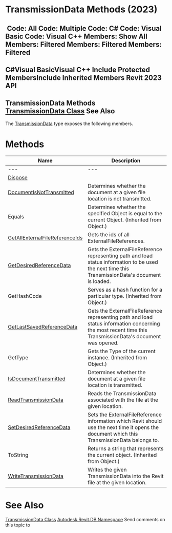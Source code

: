 # TransmissionData Methods (2023)

﻿
 Code: All Code: Multiple Code: C# Code: Visual Basic Code: Visual C++  Members: Show All Members: Filtered Members: Filtered Members: Filtered   
---  
C#Visual BasicVisual C++
Include Protected MembersInclude Inherited Members
Revit 2023 API  
---  
TransmissionData Methods  
[TransmissionData Class](d78d1e9c-1cee-1336-88d5-b605dacd077d.md "TransmissionData Class") See Also  
---  
The [TransmissionData](d78d1e9c-1cee-1336-88d5-b605dacd077d.md "TransmissionData Class") type exposes the following members.
# Methods
| Name | Description |
| --- | --- |
| --- | --- | --- |
| [Dispose](13b9f9f6-0628-e4fa-04db-1da44408c910.md "Dispose Method") |
| [DocumentIsNotTransmitted](b64eb87e-2c2a-2510-ae8b-a3046e5ecf40.md "DocumentIsNotTransmitted Method") | Determines whether the document at a given file location is not transmitted. |
| Equals | Determines whether the specified Object is equal to the current Object. (Inherited from Object.) |
| [GetAllExternalFileReferenceIds](7df7afd5-8c73-30d9-0f01-0690a3861d1f.md "GetAllExternalFileReferenceIds Method") | Gets the ids of all ExternalFileReferences. |
| [GetDesiredReferenceData](c27ef733-3960-9710-64e9-aa42b01657dc.md "GetDesiredReferenceData Method") | Gets the ExternalFileReference representing path and load status information to be used the next time this TransmissionData's document is loaded. |
| GetHashCode | Serves as a hash function for a particular type.  (Inherited from Object.) |
| [GetLastSavedReferenceData](d5e70e0b-69f2-fcb4-0d91-4b184930b68d.md "GetLastSavedReferenceData Method") | Gets the ExternalFileReference representing path and load status information concerning the most recent time this TransmissionData's document was opened. |
| GetType | Gets the Type of the current instance. (Inherited from Object.) |
| [IsDocumentTransmitted](3f9fd4b7-147e-a342-e257-394c0ea41de8.md "IsDocumentTransmitted Method") | Determines whether the document at a given file location is transmitted. |
| [ReadTransmissionData](5158f72e-6f8d-fa45-c7f6-349a86067b8e.md "ReadTransmissionData Method") | Reads the TransmissionData associated with the file at the given location. |
| [SetDesiredReferenceData](25aa4266-9f7f-0e5c-6cad-2e14eb00f984.md "SetDesiredReferenceData Method") | Sets the ExternalFileReference information which Revit should use the next time it opens the document which this TransmissionData belongs to. |
| ToString | Returns a string that represents the current object. (Inherited from Object.) |
| [WriteTransmissionData](96561c21-134c-9744-45de-8c3f772f0676.md "WriteTransmissionData Method") | Writes the given TransmissionData into the Revit file at the given location. |

# See Also
[TransmissionData Class](d78d1e9c-1cee-1336-88d5-b605dacd077d.md "TransmissionData Class")
[Autodesk.Revit.DB Namespace](87546ba7-461b-c646-cbb1-2cb8f5bff8b2.md "Autodesk.Revit.DB Namespace")
Send comments on this topic to 